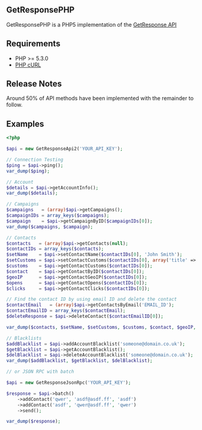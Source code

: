 ## GetResponsePHP

GetResponsePHP is a PHP5 implementation of the [GetResponse API](http://apidocs.getresponse.com/en/api/)

## Requirements

* PHP >= 5.3.0
* [PHP cURL](http://php.net/manual/en/book.curl.php)

## Release Notes

Around 50% of API methods have been implemented with the remainder to follow.

## Examples

```php
<?php

$api = new GetResponseApi2('YOUR_API_KEY');

// Connection Testing
$ping = $api->ping();
var_dump($ping);

// Account
$details = $api->getAccountInfo();
var_dump($details);

// Campaigns
$campaigns 	 = (array)$api->getCampaigns();
$campaignIDs = array_keys($campaigns);
$campaign 	 = $api->getCampaignByID($campaignIDs[0]);
var_dump($campaigns, $campaign);

// Contacts
$contacts 	= (array)$api->getContacts(null);
$contactIDs	= array_keys($contacts);
$setName 	= $api->setContactName($contactIDs[0], 'John Smith');
$setCustoms	= $api->setContactCustoms($contactIDs[0], array('title' => 'Mr', 'middle_name' => 'Fred'));
$customs 	= $api->getContactCustoms($contactIDs[0]);
$contact 	= $api->getContactByID($contactIDs[0]);
$geoIP 		= $api->getContactGeoIP($contactIDs[0]);
$opens 		= $api->getContactOpens($contactIDs[0]);
$clicks 	= $api->getContactClicks($contactIDs[0]);

// Find the contact ID by using email ID and delete the contact
$contactEmail	= (array)$api->getContactsByEmail('EMAIL_ID');
$contactEmailID	= array_keys($contactEmail);
$deleteResponse	= $api->deleteContact($contactEmailID[0]);

var_dump($contacts, $setName, $setCustoms, $customs, $contact, $geoIP, $opens, $clicks);

// Blacklists
$addBlacklist = $api->addAccountBlacklist('someone@domain.co.uk');
$getBlacklist = $api->getAccountBlacklist();
$delBlacklist = $api->deleteAccountBlacklist('someone@domain.co.uk');
var_dump($addBlacklist, $getBlacklist, $delBlacklist);

// or JSON RPC with batch

$api = new GetResponseJsonRpc('YOUR_API_KEY');

$response = $api->batch()
    ->addContact('qwer', 'asdf@asdf.ff', 'asdf')
    ->addContact('asdf', 'qwer@asdf.ff', 'qwer')
    ->send();

var_dump($response);

```
